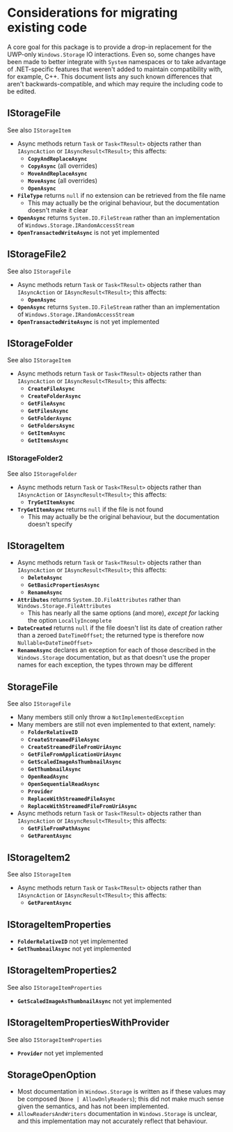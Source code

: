 ﻿# Considerations for migrating existing code
A core goal for this package is to provide a drop-in replacement for
the UWP-only `Windows.Storage` IO interactions. Even so, some changes
have been made to better integrate with `System` namespaces or to take
advantage of .NET-specific features that weren't added to maintain
compatibility with, for example, C++. This document lists any such
known differences that aren't backwards-compatible, and which may
require the including code to be edited.

## IStorageFile
See also `IStorageItem`
- Async methods return `Task` or `Task<TResult>` objects rather than
  `IAsyncAction` or `IAsyncResult<TResult>`; this affects:
  - **`CopyAndReplaceAsync`**
  - **`CopyAsync`** (all overrides)
  - **`MoveAndReplaceAsync`**
  - **`MoveAsync`** (all overrides)
  - **`OpenAsync`**
- **`FileType`** returns `null` if no extension can be retrieved from
  the file name
  - This may actually be the original behaviour, but the documentation
    doesn't make it clear
- **`OpenAsync`** returns `System.IO.FileStream` rather than an
  implementation of `Windows.Storage.IRandomAccessStream`
- **`OpenTransactedWriteAsync`** is not yet implemented

## IStorageFile2
See also `IStorageFile`
- Async methods return `Task` or `Task<TResult>` objects rather than
  `IAsyncAction` or `IAsyncResult<TResult>`; this affects:
  - **`OpenAsync`**
- **`OpenAsync`** returns `System.IO.FileStream` rather than an
  implementation of `Windows.Storage.IRandomAccessStream`
- **`OpenTransactedWriteAsync`** is not yet implemented

## IStorageFolder
See also `IStorageItem`
- Async methods return `Task` or `Task<TResult>` objects rather than
  `IAsyncAction` or `IAsyncResult<TResult>`; this affects:
  - **`CreateFileAsync`**
  - **`CreateFolderAsync`**
  - **`GetFileAsync`**
  - **`GetFilesAsync`**
  - **`GetFolderAsync`**
  - **`GetFoldersAsync`**
  - **`GetItemAsync`**
  - **`GetItemsAsync`**

### IStorageFolder2
See also `IStorageFolder`
- Async methods return `Task` or `Task<TResult>` objects rather than
  `IAsyncAction` or `IAsyncResult<TResult>`; this affects:
  - **`TryGetItemAsync`**
- **`TryGetItemAsync`** returns `null` if the file is not found
  - This may actually be the original behaviour, but the documentation
    doesn't specify

## IStorageItem
- Async methods return `Task` or `Task<TResult>` objects rather than
  `IAsyncAction` or `IAsyncResult<TResult>`; this affects:
  - **`DeleteAsync`**
  - **`GetBasicPropertiesAsync`**
  - **`RenameAsync`**
- **`Attributes`** returns `System.IO.FileAttributes` rather than
  `Windows.Storage.FileAttributes`
  - This has nearly all the same options (and more), *except for*
    lacking the option `LocallyIncomplete`
- **`DateCreated`** returns `null` if the file doesn't list its date of
  creation rather than a zeroed `DateTimeOffset`; the returned type is
  therefore now `Nullable<DateTimeOffset>`
- **`RenameAsync`** declares an exception for each of those described in
  the `Windows.Storage` documentation, but as that doesn't use the
  proper names for each exception, the types thrown may be different

## StorageFile
See also `IStorageFile`
- Many members still only throw a `NotImplementedException`
- Many members are still not even implemented to that extent, namely:
  - **`FolderRelativeID`**
  - **`CreateStreamedFileAsync`**
  - **`CreateStreamedFileFromUriAsync`**
  - **`GetFileFromApplicationUriAsync`**
  - **`GetScaledImageAsThumbnailAsync`**
  - **`GetThumbnailAsync`**
  - **`OpenReadAsync`**
  - **`OpenSequentialReadAsync`**
  - **`Provider`**
  - **`ReplaceWithStreamedFileAsync`**
  - **`ReplaceWithStreamedFileFromUriAsync`**
- Async methods return `Task` or `Task<TResult>` objects rather than
  `IAsyncAction` or `IAsyncResult<TResult>`; this affects:
  - **`GetFileFromPathAsync`**
  - **`GetParentAsync`**

## IStorageItem2
See also `IStorageItem`
- Async methods return `Task` or `Task<TResult>` objects rather than
  `IAsyncAction` or `IAsyncResult<TResult>`; this affects:
  - **`GetParentAsync`**

## IStorageItemProperties
- **`FolderRelativeID`** not yet implemented
- **`GetThumbnailAsync`** not yet implemented

## IStorageItemProperties2
See also `IStorageItemProperties`
- **`GetScaledImageAsThumbnailAsync`** not yet implemented

## IStorageItemPropertiesWithProvider
See also `IStorageItemProperties`
- **`Provider`** not yet implemented

## StorageOpenOption
- Most documentation in `Windows.Storage` is written as if these values
  may be composed (`None | AllowOnlyReaders`); this did not make much
  sense given the semantics, and has not been implemented.
- `AllowReadersAndWriters` documentation in `Windows.Storage` is
  unclear, and this implementation may not accurately reflect that behaviour.

